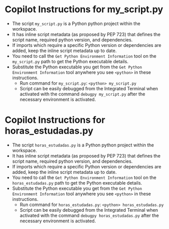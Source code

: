 

# Copilot Instructions for my_script.py

-   The script `my_script.py` is a Python python project within the workspace.
-   It has inline script metadata (as proposed by PEP 723) that defines the script name, required python version, and dependencies.
-   If imports which require a specific Python version or dependencies are added, keep the inline script metadata up to date.
-   You need to call the `Get Python Environment Information` tool on the `my_script.py` path to get the Python executable details.
-   Substitute the Python executable you get from the `Get Python Environment Information` tool anywhere you see `<python>` in these instructions.
    -   Run command for `my_script.py`: `<python> my_script.py`
    -   Script can be easily debugged from the Integrated Terminal when activated with the command `debugpy my_script.py` after the necessary environment is activated.


# Copilot Instructions for horas_estudadas.py

-   The script `horas_estudadas.py` is a Python python project within the workspace.
-   It has inline script metadata (as proposed by PEP 723) that defines the script name, required python version, and dependencies.
-   If imports which require a specific Python version or dependencies are added, keep the inline script metadata up to date.
-   You need to call the `Get Python Environment Information` tool on the `horas_estudadas.py` path to get the Python executable details.
-   Substitute the Python executable you get from the `Get Python Environment Information` tool anywhere you see `<python>` in these instructions.
    -   Run command for `horas_estudadas.py`: `<python> horas_estudadas.py`
    -   Script can be easily debugged from the Integrated Terminal when activated with the command `debugpy horas_estudadas.py` after the necessary environment is activated.
